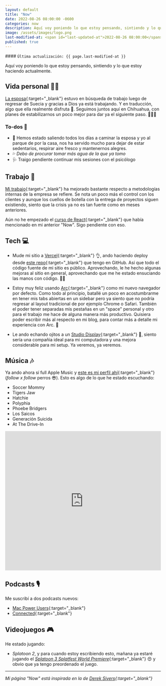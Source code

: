 ```yaml
---
layout: default
title: "Now"
date: 2022-08-26 08:00:00 -0600
categories: now
description: Aquí voy poniendo lo que estoy pensando, sintiendo y lo que estoy haciendo actualmente.
image: /assets/images/logo.png
last-modified-at: <span id="last-updated-at">2022-08-26 08:00:00</span>
published: true
---
```


<div class="card last-updated mt-3 text-center">
<div class="card-body rounded">
#### <code>Última actualización: {{ page.last-modified-at }}</code>
</div>
</div>

<p class="text-center">Aquí voy poniendo lo que estoy pensando, sintiendo y lo que estoy haciendo actualmente.</p>

## Vida personal 👦🏻
[La esposa](https://www.instagram.com/primitivegirl){:target="_blank"} estuvo en búsqueda de trabajo luego de regresar de Suecia y gracias a Dios ya está trabajando. Y en traducción, algo que ella realmente disfruta 🤗. Seguimos juntos aquí en Chihuahua, con planes de estabilizarnos un poco mejor para dar ya el siguiente paso. 👶🏻🍼

### To-dos 📝
- 🚶 Hemos estado saliendo todos los días a caminar la esposa y yo al parque de por la casa, nos ha servido mucho para dejar de estar sedentarios, respirar aire fresco y mantenernos alegres.
- 💦 *Debo de procurar tomar más agua de la que ya tomo*
- 🩺 Traigo pendiente continuar mis sesiones con el psicólogo

## Trabajo 💼
[Mi trabajo](https://mixen.mx/){:target="_blank"} ha mejorado bastante respecto a metodologías internas de la empresa se refiere. Se nota un poco más el control con los clientes y aunque los cuellos de botella con la entrega de proyectos siguen existiendo, siento que la crisis ya no es tan fuerte como en meses anteriores.

Aún no he empezado el [curso de React](https://www.youtube.com/watch?v=gVYrBdh7eG0){:target="_blank"} que había mencionado en mi anterior "Now". Sigo pendiente con eso.

## Tech 💻
- Mude mi sitio a [Vercel](https://vercel.com/){:target="_blank"} 👌, ando haciendo deploy desde [este repo](https://github.com/luiscarlospando/luiscarlospando.com){:target="_blank"} que tengo en GitHub. Así que todo el código fuente de mi sitio es público. Aprovechando, le he hecho algunas mejoras al sitio en general, aprovechando que me he estado ensuciando las manos con código. 👨‍💻

- Estoy muy feliz usando [Arc](https://thebrowser.company/){:target="_blank"} como mi nuevo navegador por defecto. Como todo al principio, batallé un poco en acostumbrarme en tener mis tabs abiertas en un sidebar pero ya siento que no podría regresar al layout tradicional de por ejemplo Chrome o Safari. También el poder tener separadas mis pestañas en un "space" personal y otro para el trabajo me hace de alguna manera más productivo. Quisiera poder escribir más al respecto en mi blog, para contar más a detalle mi experiencia con Arc. 🤌

- Le ando echando ojitos a un [Studio Display](https://www.apple.com/mx/studio-display/){:target="_blank"} 👀, siento sería una compañia ideal para mi computadora y una mejora considerable para mi setup. Ya veremos, ya veremos.

## Música 🎶
Ya ando ahora sí full Apple Music y [este es mi perfil ahí](https://music.apple.com/profile/luiscarlospando){:target="_blank"} (*follow x follow* perros 😎). Esto es algo de lo que he estado escuchando:

- Soccer Mommy
- Tigers Jaw
- Hatchie
- Polyphia
- Phoebe Bridgers
- Los Saicos
- Generación Suicida
- At The Drive-In

<iframe allow="autoplay *; encrypted-media *;" frameborder="0" height="450" style="width:100%;max-width:1140px;overflow:hidden;background:transparent;" sandbox="allow-forms allow-popups allow-same-origin allow-scripts allow-storage-access-by-user-activation allow-top-navigation-by-user-activation" src="https://embed.music.apple.com/mx/playlist/soccer-mommy-essentials/pl.bd88e4d03ea54b6187a3350f53ea4881?l=en"></iframe>


## Podcasts 🎙
Me suscribí a dos podcasts nuevos:

- [Mac Power Users](https://www.relay.fm/mpu){:target="_blank"}
- [Connected](https://www.relay.fm/connected){:target="_blank"}

## Videojuegos 🎮
He estado jugando:

- *Splatoon 2*, y para cuando estoy escribiendo esto, mañana ya estaré jugando el [*Splatoon 3 Splatfest World Premiere*](https://www.nintendo.com/store/products/splatoon-3-splatfest-world-premiere-switch/){:target="_blank"} 😍 y obvio que ya tengo preordenado el juego.

---

*Mi página "Now" está inspirada en la de [Derek Sivers](https://sive.rs/nowff){:target="_blank"}*